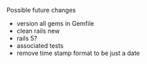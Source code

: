 Possible future changes

* version all gems in Gemfile
* clean rails new
* rails 5?
* associated tests
* remove time stamp format to be just a date
